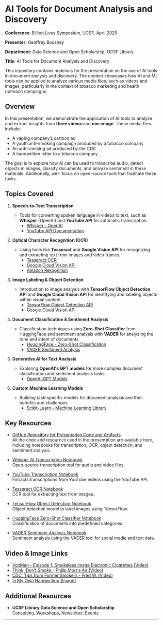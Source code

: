 # AI Tools for Document Analysis and Discovery

**Conference**: Billion Lives Symposium, UCSF, April 2025

**Presenter:** Geoffrey Boushey  

**Department:** Data Science and Open Scholarship, UCSF Library

**Title**: AI Tools for Document Analysis and Discovery

This repository contains materials for the presentation on the use of AI tools in document analysis and discovery. The content showcases how AI and ML tools can be applied to analyze various media files, such as videos and images, particularly in the context of tobacco marketing and health outreach campaigns.

## Overview

In this presentation, we demonstrate the application of AI tools to analyze and extract insights from **three videos** and **one image**. These media files include:

- A vaping company’s cartoon ad
- A youth anti-smoking campaign produced by a tobacco company
- An anti-smoking ad produced by the CDC
- A handwritten letter to a tobacco company

The goal is to explore how AI can be used to transcribe audio, detect objects in images, classify documents, and analyze sentiment in these materials. Additionally, we’ll focus on open-source tools that facilitate these tasks.

## Topics Covered

1. **Speech-to-Text Transcription**
   - Tools for converting spoken language in videos to text, such as **Whisper** (OpenAI) and **YouTube API** for automatic transcription.
     - [Whisper - OpenAI](https://openai.com/research/whisper)
     - [YouTube API Documentation](https://developers.google.com/youtube/v3)

2. **Optical Character Recognition (OCR)**
   - Using tools like **Tesseract** and **Google Vision API** for recognizing and extracting text from images and video frames.
     - [Tesseract OCR](https://github.com/tesseract-ocr/tesseract)
     - [Google Cloud Vision API](https://cloud.google.com/vision)
     - [Amazon Rekognition](https://aws.amazon.com/rekognition/)

3. **Image Labeling & Object Detection**
   - Introduction to image analysis with **TensorFlow Object Detection API** and **Google Cloud Vision API** for identifying and labeling objects within visual content.
     - [TensorFlow Object Detection API](https://tensorflow.org/lite/models/object_detection/overview)
     - [Google Cloud Vision API](https://cloud.google.com/vision)

4. **Document Classification & Sentiment Analysis**
   - Classification techniques using **Zero-Shot Classifier** from HuggingFace and sentiment analysis with **VADER** for analyzing the tone and intent of documents.
     - [HuggingFace - Zero-Shot Classification](https://huggingface.co/transformers/main_classes/pipelines.html#zero-shot-classification)
     - [VADER Sentiment Analysis](https://github.com/cjhutto/vaderSentiment)

5. **Generative AI for Text Analysis**
   - Exploring **OpenAI's GPT models** for more complex document classification and sentiment analysis tasks.
     - [OpenAI GPT Models](https://openai.com/gpt-3)

6. **Custom Machine Learning Models**
   - Building task-specific models for document analysis and their benefits and challenges.
     - [Scikit-Learn - Machine Learning Library](https://scikit-learn.org/stable/)

## Key Resources

- [GitHub Repository for Presentation Code and Artifacts](https://github.com/geoffswc/Libguide-AI-Tools-Archival-Research)  
  All the code and resources used in the presentation are available here, including notebooks for transcription, OCR, object detection, and sentiment analysis.

- [Whisper AI Transcription Notebook](https://github.com/geoffswc/Libguide-AI-Tools-Archival-Research/blob/main/Whisper_AI_Transcript.ipynb)  
  Open-source transcription tool for audio and video files.

- [YouTube Transcription Notebook](https://github.com/geoffswc/Libguide-AI-Tools-Archival-Research/blob/main/Youtube_Transcript.ipynb)  
  Extracts transcriptions from YouTube videos using the YouTube API.

- [Tesseract OCR Notebook](https://github.com/geoffswc/Libguide-AI-Tools-Archival-Research/blob/main/Python_Tesseract_OCR.ipynb)  
  OCR tool for extracting text from images.

- [TensorFlow Object Detection Notebook](https://github.com/geoffswc/Libguide-AI-Tools-Archival-Research/blob/main/TensorFlow_Labels.ipynb)  
  Object detection model to label images using TensorFlow.

- [HuggingFace Zero-Shot Classifier Notebook](https://github.com/geoffswc/Libguide-AI-Tools-Archival-Research/blob/main/HuggingFace_ZeroShot_Classifier.ipynb)  
  Classification of documents into predefined categories.

- [VADER Sentiment Analysis Notebook](https://github.com/geoffswc/Libguide-AI-Tools-Archival-Research/blob/main/Vader_Sentiment.ipynb)  
  Sentiment analysis using the VADER tool for social media and text data.

## Video & Image Links

- [VoltMan - Episode 1; Smokeless Image Electronic Cigarettes (Video)](https://archive.org/details/tobacco_yqwg0225)
- [Think. Don’t Smoke - Philip Morris Ad (Video)](https://archive.org/details/tobacco_wbr62a00)
- [CDC: Tips from Former Smokers - Fred W. (Video)](https://www.youtube.com/watch?v=CuPk1cLrq_s)
- [In My Own Handwriting (Image)](https://www.industrydocuments.ucsf.edu/tobacco/docs/#id=ytxk0091)

## Additional Resources

- **UCSF Library Data Science and Open Scholarship**  
  [Consulting, Workshops, Newsletter, Events](https://library.ucsf.edu)

---

